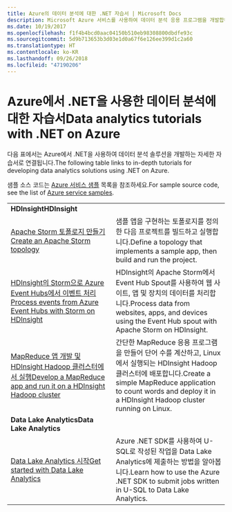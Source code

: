 ```yaml
---
title: Azure의 데이터 분석에 대한 .NET 자습서 | Microsoft Docs
description: Microsoft Azure 서비스를 사용하여 데이터 분석 응용 프로그램을 개발합니다.
ms.date: 10/19/2017
ms.openlocfilehash: f1f4b4bcd0aac04150b510eb98308800dbdfe93c
ms.sourcegitcommit: 5d9b713653b3d03e1d0a67f6e126ee399d1c2a60
ms.translationtype: HT
ms.contentlocale: ko-KR
ms.lasthandoff: 09/26/2018
ms.locfileid: "47190206"
---
```

# <a name="data-analytics-tutorials-with-net-on-azure"></a><span data-ttu-id="57be9-103">Azure에서 .NET을 사용한 데이터 분석에 대한 자습서</span><span class="sxs-lookup"><span data-stu-id="57be9-103">Data analytics tutorials with .NET on Azure</span></span>

<span data-ttu-id="57be9-104">다음 표에서는 Azure에서 .NET을 사용하여 데이터 분석 솔루션을 개발하는 자세한 자습서로 연결됩니다.</span><span class="sxs-lookup"><span data-stu-id="57be9-104">The following table links to in-depth tutorials for developing data analytics solutions using .NET on Azure.</span></span> 

<span data-ttu-id="57be9-105">샘플 소스 코드는 [Azure 서비스 샘플](https://azure.microsoft.com/resources/samples/?platform=dotnet) 목록을 참조하세요.</span><span class="sxs-lookup"><span data-stu-id="57be9-105">For sample source code, see the list of [Azure service samples](https://azure.microsoft.com/resources/samples/?platform=dotnet).</span></span>

| | |
|---|---|
| <span data-ttu-id="57be9-106">**HDInsight**</span><span class="sxs-lookup"><span data-stu-id="57be9-106">**HDInsight**</span></span> | |
| <span data-ttu-id="57be9-107">[Apache Storm 토폴로지 만들기][1]</span><span class="sxs-lookup"><span data-stu-id="57be9-107">[Create an Apache Storm topology][1]</span></span> | <span data-ttu-id="57be9-108">샘플 앱을 구현하는 토폴로지를 정의한 다음 프로젝트를 빌드하고 실행합니다.</span><span class="sxs-lookup"><span data-stu-id="57be9-108">Define a topology that implements a sample app, then build and run the project.</span></span> | 
| <span data-ttu-id="57be9-109">[HDInsight의 Storm으로 Azure Event Hubs에서 이벤트 처리][2]</span><span class="sxs-lookup"><span data-stu-id="57be9-109">[Process events from Azure Event Hubs with Storm on HDInsight][2]</span></span> | <span data-ttu-id="57be9-110">HDInsight의 Apache Storm에서 Event Hub Spout를 사용하여 웹 사이트, 앱 및 장치의 데이터를 처리합니다.</span><span class="sxs-lookup"><span data-stu-id="57be9-110">Process data from websites, apps, and devices using the Event Hub spout with Apache Storm on HDInsight.</span></span>
| <span data-ttu-id="57be9-111">[MapReduce 앱 개발 및 HDInsight Hadoop 클러스터에서 실행][3]</span><span class="sxs-lookup"><span data-stu-id="57be9-111">[Develop a MapReduce app and run it on a HDInsight Hadoop cluster][3]</span></span> | <span data-ttu-id="57be9-112">간단한 MapReduce 응용 프로그램을 만들어 단어 수를 계산하고, Linux에서 실행되는 HDInsight Hadoop 클러스터에 배포합니다.</span><span class="sxs-lookup"><span data-stu-id="57be9-112">Create a simple MapReduce application to count words and deploy it in a HDInsight Hadoop cluster running on Linux.</span></span> |
| <span data-ttu-id="57be9-113">**Data Lake Analytics**</span><span class="sxs-lookup"><span data-stu-id="57be9-113">**Data Lake Analytics**</span></span> | |
| <span data-ttu-id="57be9-114">[Data Lake Analytics 시작][4]</span><span class="sxs-lookup"><span data-stu-id="57be9-114">[Get started with Data Lake Analytics][4]</span></span> | <span data-ttu-id="57be9-115">Azure .NET SDK를 사용하여 U-SQL로 작성된 작업을 Data Lake Analytics에 제출하는 방법을 알아봅니다.</span><span class="sxs-lookup"><span data-stu-id="57be9-115">Learn how to use the Azure .NET SDK to submit jobs written in U-SQL to Data Lake Analytics.</span></span>|


[1]: /azure/hdinsight/hdinsight-storm-develop-csharp-event-hub-topology
[2]: /azure/hdinsight/hdinsight-storm-develop-csharp-visual-studio-topology
[3]: /azure/hdinsight/hdinsight-hadoop-dotnet-csharp-mapreduce-streaming
[4]: /azure/data-lake-analytics/data-lake-analytics-get-started-net-sdk